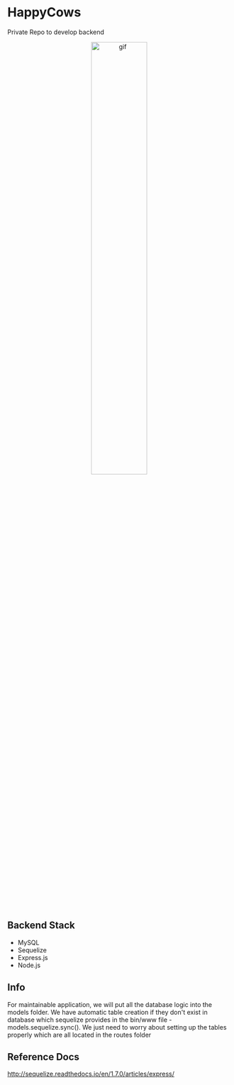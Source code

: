 # HappyCows
Private Repo to develop backend

<p align="center">
<img src="https://media.giphy.com/media/W54Zt0bgS87x6/giphy.gif" width="50%" alt="gif">
</p>


## Backend Stack 
* MySQL
* Sequelize
* Express.js
* Node.js

## Info
For maintainable application, we will put all the database logic into the models folder. 
We have automatic table creation if they don't exist in database which sequelize provides in the bin/www file - models.sequelize.sync().
We just need to worry about setting up the tables properly which are all located in the routes folder


## Reference Docs
http://sequelize.readthedocs.io/en/1.7.0/articles/express/


